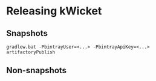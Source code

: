 Releasing kWicket
=================

Snapshots
---------
`gradlew.bat -PbintrayUser=<...> -PbintrayApiKey=<...> artifactoryPublish`

Non-snapshots
-------------